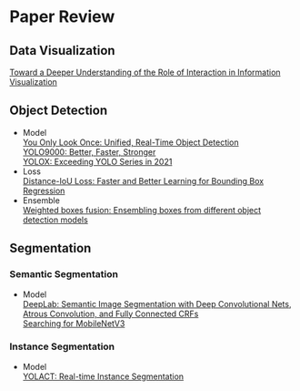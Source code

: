# Paper Review
## Data Visualization
[Toward a Deeper Understanding of the Role of Interaction in Information Visualization](https://yehyunsuh.notion.site/Toward-a-Deeper-Understanding-of-the-Role-of-Interaction-in-Information-Visualization-1dbfe64627fd40a4bc84153e6bbaec68)<br>

## Object Detection
- Model<br>
[You Only Look Once: Unified, Real-Time Object Detection](https://yehyunsuh.notion.site/You-Only-Look-Once-Unified-Real-Time-Object-Detection-274d0cc2262a4d49b0f5b1b7f0c7784d)<br>
[YOLO9000: Better, Faster, Stronger](https://yehyunsuh.notion.site/YOLO9000-Better-Faster-Stronger-ce851333837b4a158e8a619ea3ccc2b8)<br>
[YOLOX: Exceeding YOLO Series in 2021](https://yehyunsuh.notion.site/YOLOX-Exceeding-YOLO-Series-in-2021-5785bba0ce2343ad8dbcfcbba56d9a25)<br>
- Loss<br>
[Distance-IoU Loss: Faster and Better Learning for Bounding Box Regression](https://yehyunsuh.notion.site/Distance-IoU-Loss-Faster-and-Better-Learning-for-Bounding-Box-Regression-e81574a06bf54aab94f8958ac81a2f0d)<br>
- Ensemble<br>
[Weighted boxes fusion: Ensembling boxes from different object detection models](https://yehyunsuh.notion.site/Weighted-boxes-fusion-Ensembling-boxes-from-different-object-detection-models-5a02aab3b26545d2858faed2d968eaae)

## Segmentation
### Semantic Segmentation
- Model<br>
[DeepLab: Semantic Image Segmentation with Deep Convolutional Nets, Atrous Convolution, and Fully Connected CRFs](https://yehyunsuh.notion.site/DeepLab-Semantic-Image-Segmentation-with-Deep-Convolutional-Nets-Atrous-Convolution-and-Fully-Con-b1b02fefdfa14123b62061a2fe6f1b7f)<br>
[Searching for MobileNetV3](https://yehyunsuh.notion.site/Searching-for-MobileNetV3-8b01b7bce7f34d9cb2653313582ce157)<br>

### Instance Segmentation
- Model<br>
[YOLACT: Real-time Instance Segmentation](https://yehyunsuh.notion.site/YOLACT-Real-time-Instance-Segmentation-08c35a1943cd4276afb5d7d736623d96)<br>
